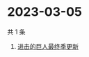 # 2023-03-05

共 1 条

<!-- BEGIN -->
<!-- 最后更新时间 Sun Mar 05 2023 04:03:20 GMT+0800 (China Standard Time) -->

1. [进击的巨人最终季更新](https://www.zhihu.com/search?q=进击的巨人最终季更新)

<!-- END -->
